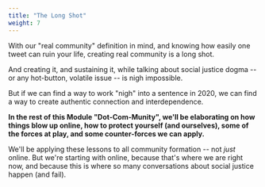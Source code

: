 ```yaml
---
title: "The Long Shot"
weight: 7
---
```


With our "real community" definition in mind, and knowing how easily one tweet can ruin your life, creating real community is a long shot. 

And creating it, and sustaining it, while talking about social justice dogma -- or any hot-button, volatile issue -- is nigh impossible.

But if we can find a way to work "nigh" into a sentence in 2020, we can find a way to create authentic connection and interdependence.

**In the rest of this Module "Dot-Com-Munity", we'll be elaborating on how things blow up online, how to protect yourself (and ourselves), some of the forces at play, and some counter-forces we can apply.**

We'll be applying these lessons to all community formation -- not _just_ online. But we're starting with online, because that's where we are right now, and because this is where so many conversations about social justice happen (and fail).
